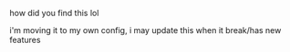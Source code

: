 how did you find this lol

i'm moving it to my own config, i may update this when it break/has new features
